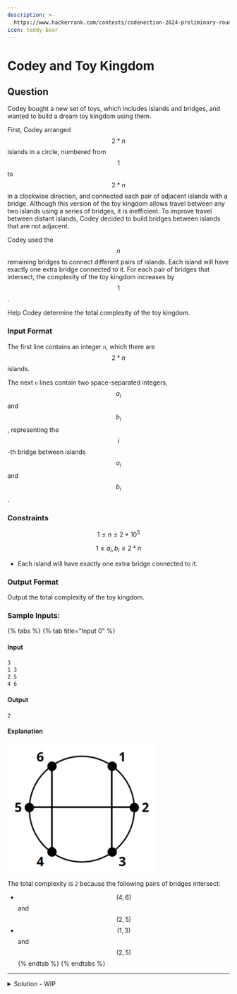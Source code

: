 ```yaml
---
description: >-
  https://www.hackerrank.com/contests/codenection-2024-preliminary-round-open-category/challenges/cn24-16
icon: teddy-bear
---
```


# Codey and Toy Kingdom

## Question

Codey bought a new set of toys, which includes islands and bridges, and wanted to build a dream toy kingdom using them.

First, Codey arranged $$2*n$$ islands in a circle, numbered from $$1$$ to $$2*n$$ in a clockwise direction, and connected each pair of adjacent islands with a bridge. Although this version of the toy kingdom allows travel between any two islands using a series of bridges, it is inefficient. To improve travel between distant islands, Codey decided to build bridges between islands that are not adjacent.

Codey used the $$n$$ remaining bridges to connect different pairs of islands. Each island will have exactly one extra bridge connected to it. For each pair of bridges that intersect, the complexity of the toy kingdom increases by $$1$$.

Help Codey determine the total complexity of the toy kingdom.

### Input Format

The first line contains an integer `n`, which there are $$2*n$$ islands.

The next `n` lines contain two space-separated integers, $$a_i$$ and $$b_i$$, representing the $$i$$-th bridge between islands $$a_i$$ and $$b_i$$.

### Constraints

$$
1 \le n \le 2*10^5
$$

$$
1 \le a_i,b_i \le 2*n
$$

* Each island will have exactly one extra bridge connected to it.

### Output Format

Output the total complexity of the toy kingdom.

### Sample Inputs:

{% tabs %}
{% tab title="Input 0" %}
#### Input

```
3
1 3
2 5
4 6
```

#### Output

```
2
```

#### Explanation

![](<../../../.gitbook/assets/image (11).png>)

The total complexity is `2` because the following pairs of bridges intersect:

* $$(4, 6)$$ and $$(2, 5)$$
* $$(1, 3)$$ and $$(2, 5)$$
{% endtab %}
{% endtabs %}

***

<details>

<summary>Solution - WIP</summary>

WIP, haven't start yet.

</details>
